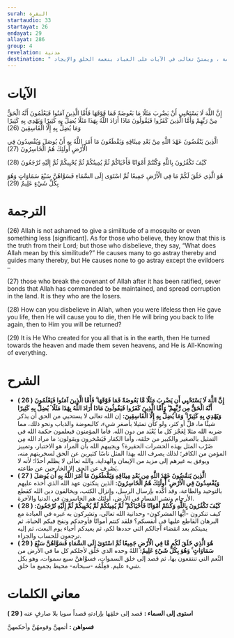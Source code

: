 ```yaml
---
surah: البقرة
startaudio: 33
startayat: 26
endayat: 29
allayat: 286
group: 4
revelation: مدنية
destination: " ردّ الله تعالى في الآيات على شبهة الكفار في قولهم حول ذكره تعالى النمل والبعوض ، وقولهم بأن ذلك لا يليق بكتاب سماوي ،فبيّنت الآيات أنّ صغر الأشياء لا يقدح في فصاحة القرآن ولا في إعجازه مادام يشتمل على حكم بالغة وعظيمة ، ويمتنّ تعالى في الآيات على العباد بنعمة الخلق والإيجاد"
---
```


# الآيات

<BoxAya>

  إِنَّ اللَّهَ لَا يَسْتَحْيِي أَنْ يَضْرِبَ مَثَلًا مَا بَعُوضَةً فَمَا فَوْقَهَا فَأَمَّا الَّذِينَ آمَنُوا فَيَعْلَمُونَ أَنَّهُ الْحَقُّ مِنْ رَبِّهِمْ وَأَمَّا الَّذِينَ كَفَرُوا فَيَقُولُونَ مَاذَا أَرَادَ اللَّهُ بِهَذَا مَثَلًا يُضِلُّ بِهِ كَثِيرًا وَيَهْدِي بِهِ كَثِيرًا وَمَا يُضِلُّ بِهِ إِلَّا الْفَاسِقِينَ (26)

  الَّذِينَ يَنْقُضُونَ عَهْدَ اللَّهِ مِنْ بَعْدِ مِيثَاقِهِ وَيَقْطَعُونَ مَا أَمَرَ اللَّهُ بِهِ أَنْ يُوصَلَ وَيُفْسِدُونَ فِي الْأَرْضِ أُولَئِكَ هُمُ الْخَاسِرُونَ (27) 

  كَيْفَ تَكْفُرُونَ بِاللَّهِ وَكُنْتُمْ أَمْوَاتًا فَأَحْيَاكُمْ ثُمَّ يُمِيتُكُمْ ثُمَّ يُحْيِيكُمْ ثُمَّ إِلَيْهِ تُرْجَعُونَ (28) 

  هُوَ الَّذِي خَلَقَ لَكُمْ مَا فِي الْأَرْضِ جَمِيعًا ثُمَّ اسْتَوَى إِلَى السَّمَاءِ فَسَوَّاهُنَّ سَبْعَ سَمَاوَاتٍ وَهُوَ بِكُلِّ شَيْءٍ عَلِيمٌ (29)

</BoxAya>

# الترجمة

<BoxEn>

  (26) Allah is not ashamed to give a similitude of a mosquito or even something less [significant]. As for those who believe, they know that this is the truth from their Lord; but those who disbelieve, they say, “What does Allah mean by this similitude?” He causes many to go astray thereby and guides many thereby, but He causes none to go astray except the evildoers –

  (27) those who break the covenant of Allah after it has been ratified, sever bonds that Allah has commanded to be maintained, and spread corruption in the land. It is they who are the losers.

  (28) How can you disbelieve in Allah, when you were lifeless then He gave you life, then He will cause you to die, then He will bring you back to life again, then to Him you will be returned?

  (29) It is He Who created for you all that is in the earth, then He turned towards the heaven and made them seven heavens, and He is All-Knowing of everything.

</BoxEn>

# الشرح

<BoxExpl>

 * **( 26 )  إِنَّ اللَّهَ لَا يَسْتَحْيِي أَن يَضْرِبَ مَثَلًا مَّا بَعُوضَةً فَمَا فَوْقَهَا ۚ فَأَمَّا الَّذِينَ آمَنُوا فَيَعْلَمُونَ أَنَّهُ الْحَقُّ مِن رَّبِّهِمْ ۖ وَأَمَّا الَّذِينَ كَفَرُوا فَيَقُولُونَ مَاذَا أَرَادَ اللَّهُ بِهَٰذَا مَثَلًا ۘ يُضِلُّ بِهِ كَثِيرًا وَيَهْدِي بِهِ كَثِيرًا ۚ وَمَا يُضِلُّ بِهِ إِلَّا الْفَاسِقِينَ:**  إن الله تعالى لا يستحيي من الحق أن يذكر شيئًا ما، قلَّ أو كثر، ولو كان تمثيلا بأصغر شيء، كالبعوضة والذباب ونحو ذلك، مما ضربه الله مثلا لِعَجْز كل ما يُعْبَد من دون الله. فأما المؤمنون فيعلمون حكمة الله في التمثيل بالصغير والكبير من خلقه، وأما الكفار فَيَسْخرون ويقولون: ما مراد الله مِن ضَرْب المثل بهذه الحشرات الحقيرة؟ ويجيبهم الله بأن المراد هو الاختبار، وتمييز المؤمن من الكافر؛ لذلك يصرف الله بهذا المثل ناسًا كثيرين عن الحق لسخريتهم منه، ويوفق به غيرهم إلى مزيد من الإيمان والهداية. والله تعالى لا يظلم أحدًا؛ لأنه لا يَصْرِف عن الحق إلا الخارجين عن طاعته.
  * **( 27 ) الَّذِينَ يَنقُضُونَ عَهْدَ اللَّهِ مِن بَعْدِ مِيثَاقِهِ وَيَقْطَعُونَ مَا أَمَرَ اللَّهُ بِهِ أَن يُوصَلَ وَيُفْسِدُونَ فِي الْأَرْضِ ۚ أُولَٰئِكَ هُمُ الْخَاسِرُونَ:**  الذين ينكثون عهد الله الذي أخذه عليهم بالتوحيد والطاعة، وقد أكَّده بإرسال الرسل، وإنزال الكتب، ويخالفون دين الله كقطع الأرحام ونشر الفساد في الأرض، أولئك هم الخاسرون في الدنيا والآخرة.
  * **( 28 ) كَيْفَ تَكْفُرُونَ بِاللَّهِ وَكُنتُمْ أَمْوَاتًا فَأَحْيَاكُمْ ۖ ثُمَّ يُمِيتُكُمْ ثُمَّ يُحْيِيكُمْ ثُمَّ إِلَيْهِ تُرْجَعُونَ:**  كيف تنكرون -أيُّها المشركون- وحدانية الله تعالى، وتشركون به غيره في العبادة مع البرهان القاطع عليها في أنفسكم؟ فلقد كنتم أمواتًا فأوجدكم ونفخ فيكم الحياة، ثم يميتكم بعد انقضاء آجالكم التي حددها لكم، ثم يعيدكم أحياء يوم البعث، ثم إليه ترجعون للحساب والجزاء.
  * **( 29 ) هُوَ الَّذِي خَلَقَ لَكُم مَّا فِي الْأَرْضِ جَمِيعًا ثُمَّ اسْتَوَىٰ إِلَى السَّمَاءِ فَسَوَّاهُنَّ سَبْعَ سَمَاوَاتٍ ۚ وَهُوَ بِكُلِّ شَيْءٍ عَلِيمٌ:** اللهُ وحده الذي خَلَق لأجلكم كل ما في الأرض من النِّعم التي تنتفعون بها، ثم قصد إلى خلق السموات، فسوَّاهنَّ سبع سموات، وهو بكل شيء عليم. فعِلْمُه -سبحانه- محيط بجميع ما خلق.

</BoxExpl>

# معاني الكلمات

<Box>

  **( 29 )   استوى إلى السماء :** قصد إلى خلقِها بإرادتهِ قصداً سويا بلا صارفٍ عنه

  **فسواهن :** أتمهنَّ وقومهُنَّ وأحكمهنَّ

</Box>